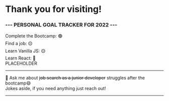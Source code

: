 # Thank you for visiting!
### --- PERSONAL GOAL TRACKER FOR 2022 ---    

Complete the Bootcamp: :green_circle:    
Find a job: :yellow_circle:    
Learn Vanilla JS: :yellow_circle:    
Learn React: :red_circle:    
PLACEHOLDER

---------------------------------------------------------------------------------------------------------------

💬 Ask me about ~~job search as a junior developer~~ struggles after the bootcamp😄   
Jokes aside, if you need anything just reach out!

---------------------------------------------------------------------------------------------------------------
<!--
**Ziggy1192/Ziggy1192** is a ✨ _special_ ✨ repository because its `README.md` (this file) appears on your GitHub profile.

Here are some ideas to get you started:

- 🔭 I’m currently working on ...
- 🌱 I’m currently learning ...
- 👯 I’m looking to collaborate on ...
- 🤔 I’m looking for help with ...
- 💬 Ask me about ...
- 📫 How to reach me: ...
- 😄 Pronouns: ...
- ⚡ Fun fact: ...
-->

